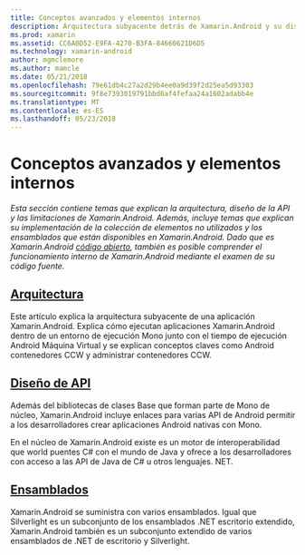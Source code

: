 ```yaml
---
title: Conceptos avanzados y elementos internos
description: Arquitectura subyacente detrás de Xamarin.Android y su diseño de la API.
ms.prod: xamarin
ms.assetid: CC6A0D52-E9FA-4270-B3FA-84660621D6D5
ms.technology: xamarin-android
author: mgmclemore
ms.author: mamcle
ms.date: 05/21/2018
ms.openlocfilehash: 79e61db4c27a2d29b4ee0a9d39f2d25ea5d93303
ms.sourcegitcommit: 9f8e7393019791bbd6af4fefaa24a1602adabb4e
ms.translationtype: MT
ms.contentlocale: es-ES
ms.lasthandoff: 05/23/2018
---
```

# <a name="advanced-concepts-and-internals"></a>Conceptos avanzados y elementos internos

_Esta sección contiene temas que explican la arquitectura, diseño de la API y las limitaciones de Xamarin.Android. Además, incluye temas que explican su implementación de la colección de elementos no utilizados y los ensamblados que están disponibles en Xamarin.Android. Dado que es Xamarin.Android [código abierto](https://github.com/xamarin/xamarin-android), también es posible comprender el funcionamiento interno de Xamarin.Android mediante el examen de su código fuente._


##  <a name="architectureandroidinternalsarchitecturemd"></a>[Arquitectura](~/android/internals/architecture.md)

Este artículo explica la arquitectura subyacente de una aplicación Xamarin.Android. Explica cómo ejecutan aplicaciones Xamarin.Android dentro de un entorno de ejecución Mono junto con el tiempo de ejecución Android Máquina Virtual y se explican conceptos claves como Android contenedores CCW y administrar contenedores CCW. 



##  <a name="api-designandroidinternalsapi-designmd"></a>[Diseño de API](~/android/internals/api-design.md)

Además del bibliotecas de clases Base que forman parte de Mono de núcleo, Xamarin.Android incluye enlaces para varias API de Android permitir a los desarrolladores crear aplicaciones Android nativas con Mono.

En el núcleo de Xamarin.Android existe es un motor de interoperabilidad que world puentes C# con el mundo de Java y ofrece a los desarrolladores con acceso a las API de Java de C# u otros lenguajes. NET.



##  <a name="assembliescross-platforminternalsavailable-assembliesmd"></a>[Ensamblados](~/cross-platform/internals/available-assemblies.md)

Xamarin.Android se suministra con varios ensamblados. Igual que Silverlight es un subconjunto de los ensamblados .NET escritorio extendido, Xamarin.Android también es un subconjunto extendido de varios ensamblados de .NET de escritorio y Silverlight. 

